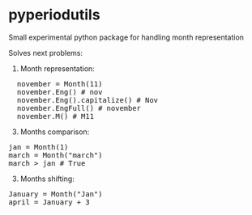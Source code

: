 # pyperiodutils
Small experimental python package for handling month representation

Solves next problems:
1. Month representation:
<pre>
  november = Month(11)
  november.Eng() # nov
  november.Eng().capitalize() # Nov
  november.EngFull() # november
  november.M() # M11
</pre>
3. Months comparison:
<pre>
jan = Month(1)
march = Month("march")
march > jan # True
</pre>
3. Months shifting:
<pre>
January = Month("Jan")
april = January + 3  
</pre>
